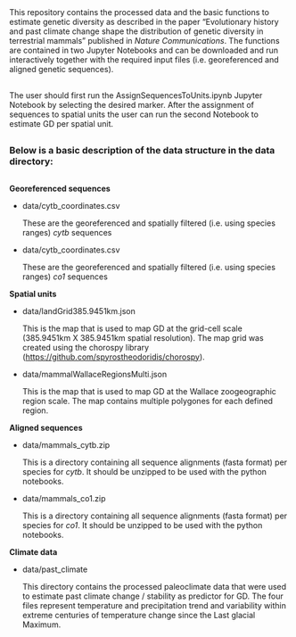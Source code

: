 ##

This repository contains the processed data and the basic functions to estimate genetic diversity as described in the paper “Evolutionary history and past climate change shape the distribution of genetic diversity in terrestrial mammals” published in *Nature Communications*. The functions are contained in two Jupyter Notebooks and can be downloaded and run interactively together with the required input files (i.e. georeferenced and aligned genetic sequences).

##

The user should first run the AssignSequencesToUnits.ipynb Jupyter Notebook by selecting the desired marker. After the assignment of sequences to spatial units the user can run the second Notebook to estimate GD per spatial unit.

##

### Below is a basic description of the data structure in the data directory:

##

**Georeferenced sequences**

* data/cytb_coordinates.csv

  These are the georeferenced and spatially filtered (i.e. using species ranges) *cytb* sequences

* data/cytb_coordinates.csv

  These are the georeferenced and spatially filtered (i.e. using species ranges) *co1* sequences

**Spatial units**

* data/landGrid385.9451km.json

  This is the map that is used to map GD at the grid-cell scale (385.9451km X 385.9451km spatial resolution). The map grid was created using the chorospy library (https://github.com/spyrostheodoridis/chorospy).

* data/mammalWallaceRegionsMulti.json

  This is the map that is used to map GD at the Wallace zoogeographic region scale. The map contains multiple polygones for each defined region.

**Aligned sequences**

* data/mammals_cytb.zip

  This is a directory containing all sequence alignments (fasta format) per species for *cytb*. It should be unzipped to be used with the python notebooks.

* data/mammals_co1.zip

  This is a directory containing all sequence alignments (fasta format) per species for *co1*. It should be unzipped to be used with the python notebooks.

**Climate data**

* data/past_climate
  
  This directory contains the processed paleoclimate data that were used to estimate past climate change / stability as predictor for GD. The four files represent temperature and precipitation trend and variability within extreme centuries of temperature change since the Last glacial Maximum. 
  
  
  

